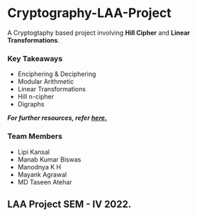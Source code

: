 # Cryptography-LAA-Project
A Cryptogtaphy based project involving **Hill Cipher** and **Linear Transformations**.

### Key Takeaways
- Enciphering & Deciphering
- Modular Arithmetic
- Linear Transformations
- Hill n-cipher
- Digraphs

***For further resources, refer [here.](https://sites.math.washington.edu/~marshall/math_136/projects/crypto.pdf)***

### Team Members
- Lipi Kansal
- Manab Kumar Biswas
- Manodnya K H
- Mayank Agrawal
- MD Taseen Atehar

## LAA Project SEM - IV 2022.
